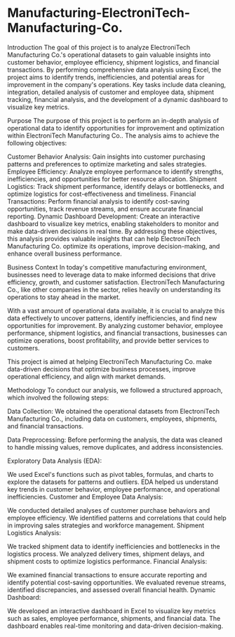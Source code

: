 # Manufacturing-ElectroniTech-Manufacturing-Co.
Introduction
The goal of this project is to analyze ElectroniTech Manufacturing Co.'s operational datasets to gain valuable insights into customer behavior, employee efficiency, shipment logistics, and financial transactions. By performing comprehensive data analysis using Excel, the project aims to identify trends, inefficiencies, and potential areas for improvement in the company's operations. Key tasks include data cleaning, integration, detailed analysis of customer and employee data, shipment tracking, financial analysis, and the development of a dynamic dashboard to visualize key metrics.

Purpose
The purpose of this project is to perform an in-depth analysis of operational data to identify opportunities for improvement and optimization within ElectroniTech Manufacturing Co.. The analysis aims to achieve the following objectives:

Customer Behavior Analysis: Gain insights into customer purchasing patterns and preferences to optimize marketing and sales strategies.
Employee Efficiency: Analyze employee performance to identify strengths, inefficiencies, and opportunities for better resource allocation.
Shipment Logistics: Track shipment performance, identify delays or bottlenecks, and optimize logistics for cost-effectiveness and timeliness.
Financial Transactions: Perform financial analysis to identify cost-saving opportunities, track revenue streams, and ensure accurate financial reporting.
Dynamic Dashboard Development: Create an interactive dashboard to visualize key metrics, enabling stakeholders to monitor and make data-driven decisions in real time.
By addressing these objectives, this analysis provides valuable insights that can help ElectroniTech Manufacturing Co. optimize its operations, improve decision-making, and enhance overall business performance.

Business Context
In today's competitive manufacturing environment, businesses need to leverage data to make informed decisions that drive efficiency, growth, and customer satisfaction. ElectroniTech Manufacturing Co., like other companies in the sector, relies heavily on understanding its operations to stay ahead in the market.

With a vast amount of operational data available, it is crucial to analyze this data effectively to uncover patterns, identify inefficiencies, and find new opportunities for improvement. By analyzing customer behavior, employee performance, shipment logistics, and financial transactions, businesses can optimize operations, boost profitability, and provide better services to customers.

This project is aimed at helping ElectroniTech Manufacturing Co. make data-driven decisions that optimize business processes, improve operational efficiency, and align with market demands.

Methodology
To conduct our analysis, we followed a structured approach, which involved the following steps:

Data Collection: We obtained the operational datasets from ElectroniTech Manufacturing Co., including data on customers, employees, shipments, and financial transactions.

Data Preprocessing: Before performing the analysis, the data was cleaned to handle missing values, remove duplicates, and address inconsistencies.

Exploratory Data Analysis (EDA):

We used Excel's functions such as pivot tables, formulas, and charts to explore the datasets for patterns and outliers.
EDA helped us understand key trends in customer behavior, employee performance, and operational inefficiencies.
Customer and Employee Data Analysis:

We conducted detailed analyses of customer purchase behaviors and employee efficiency.
We identified patterns and correlations that could help in improving sales strategies and workforce management.
Shipment Logistics Analysis:

We tracked shipment data to identify inefficiencies and bottlenecks in the logistics process.
We analyzed delivery times, shipment delays, and shipment costs to optimize logistics performance.
Financial Analysis:

We examined financial transactions to ensure accurate reporting and identify potential cost-saving opportunities.
We evaluated revenue streams, identified discrepancies, and assessed overall financial health.
Dynamic Dashboard:

We developed an interactive dashboard in Excel to visualize key metrics such as sales, employee performance, shipments, and financial data.
The dashboard enables real-time monitoring and data-driven decision-making.
